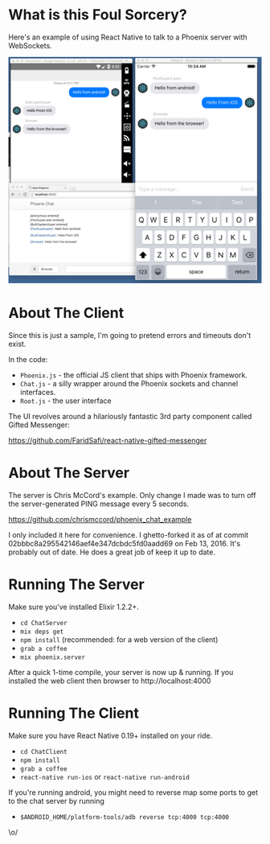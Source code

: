 # What is this Foul Sorcery?

Here's an example of using React Native to talk to a Phoenix server with WebSockets.

![Screenshot](./images/screenshot.png)

# About The Client

Since this is just a sample, I'm going to pretend errors and timeouts don't exist.

In the code:

* `Phoenix.js` - the official JS client that ships with Phoenix framework.
* `Chat.js` - a silly wrapper around the Phoenix sockets and channel interfaces.
* `Root.js` - the user interface

The UI revolves around a hilariously fantastic 3rd party component called
Gifted Messenger:

https://github.com/FaridSafi/react-native-gifted-messenger


# About The Server

The server is Chris McCord's example.  Only change I made was to turn off the
server-generated PING message every 5 seconds.

https://github.com/chrismccord/phoenix_chat_example

I only included it here for convenience.  I ghetto-forked it as of at commit
02bbbc8a295542146aef4e347dcbdc5fd0aadd69 on Feb 13, 2016.  It's probably out of
date.  He does a great job of keep it up to date.


# Running The Server

Make sure you've installed Elixir 1.2.2+.

* `cd ChatServer`
* `mix deps get`
* `npm install` (recommended: for a web version of the client)
* `grab a coffee`
* `mix phoenix.server`

After a quick 1-time compile, your server is now up & running.  If you installed
the web client then browser to http://localhost:4000


# Running The Client

Make sure you have React Native 0.19+ installed on your ride.

* `cd ChatClient`
* `npm install`
* `grab a coffee`
* `react-native run-ios` or `react-native run-android`

If you're running android, you might need to reverse map some ports to get to the chat server
by running

* `$ANDROID_HOME/platform-tools/adb reverse tcp:4000 tcp:4000`

\o/
